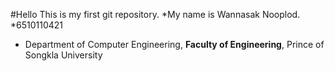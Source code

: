 #Hello
This is my first git repository.
*My name is Wannasak Nooplod.
*6510110421
* Department of Computer Engineering, **Faculty of Engineering**, Prince of Songkla University
